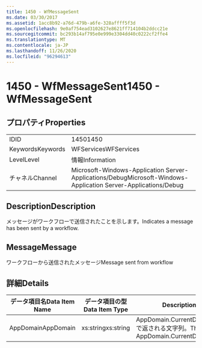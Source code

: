 ```yaml
---
title: 1450 - WfMessageSent
ms.date: 03/30/2017
ms.assetid: 1acc8b92-a76d-479b-a6fe-328affff5f3d
ms.openlocfilehash: 9e0af754ead3102627e8621ff714104b2ddcc21e
ms.sourcegitcommit: bc293b14af795e0e999e3304dd40c0222cf2ffe4
ms.translationtype: MT
ms.contentlocale: ja-JP
ms.lasthandoff: 11/26/2020
ms.locfileid: "96294613"
---
```

# <a name="1450---wfmessagesent"></a><span data-ttu-id="ee232-102">1450 - WfMessageSent</span><span class="sxs-lookup"><span data-stu-id="ee232-102">1450 - WfMessageSent</span></span>

## <a name="properties"></a><span data-ttu-id="ee232-103">プロパティ</span><span class="sxs-lookup"><span data-stu-id="ee232-103">Properties</span></span>  
  
|||  
|-|-|  
|<span data-ttu-id="ee232-104">ID</span><span class="sxs-lookup"><span data-stu-id="ee232-104">ID</span></span>|<span data-ttu-id="ee232-105">1450</span><span class="sxs-lookup"><span data-stu-id="ee232-105">1450</span></span>|  
|<span data-ttu-id="ee232-106">Keywords</span><span class="sxs-lookup"><span data-stu-id="ee232-106">Keywords</span></span>|<span data-ttu-id="ee232-107">WFServices</span><span class="sxs-lookup"><span data-stu-id="ee232-107">WFServices</span></span>|  
|<span data-ttu-id="ee232-108">Level</span><span class="sxs-lookup"><span data-stu-id="ee232-108">Level</span></span>|<span data-ttu-id="ee232-109">情報</span><span class="sxs-lookup"><span data-stu-id="ee232-109">Information</span></span>|  
|<span data-ttu-id="ee232-110">チャネル</span><span class="sxs-lookup"><span data-stu-id="ee232-110">Channel</span></span>|<span data-ttu-id="ee232-111">Microsoft-Windows-Application Server-Applications/Debug</span><span class="sxs-lookup"><span data-stu-id="ee232-111">Microsoft-Windows-Application Server-Applications/Debug</span></span>|  
  
## <a name="description"></a><span data-ttu-id="ee232-112">Description</span><span class="sxs-lookup"><span data-stu-id="ee232-112">Description</span></span>  

 <span data-ttu-id="ee232-113">メッセージがワークフローで送信されたことを示します。</span><span class="sxs-lookup"><span data-stu-id="ee232-113">Indicates a message has been sent by a workflow.</span></span>  
  
## <a name="message"></a><span data-ttu-id="ee232-114">Message</span><span class="sxs-lookup"><span data-stu-id="ee232-114">Message</span></span>  

 <span data-ttu-id="ee232-115">ワークフローから送信されたメッセージ</span><span class="sxs-lookup"><span data-stu-id="ee232-115">Message sent from workflow</span></span>  
  
## <a name="details"></a><span data-ttu-id="ee232-116">詳細</span><span class="sxs-lookup"><span data-stu-id="ee232-116">Details</span></span>  
  
|<span data-ttu-id="ee232-117">データ項目名</span><span class="sxs-lookup"><span data-stu-id="ee232-117">Data Item Name</span></span>|<span data-ttu-id="ee232-118">データ項目の型</span><span class="sxs-lookup"><span data-stu-id="ee232-118">Data Item Type</span></span>|<span data-ttu-id="ee232-119">Description</span><span class="sxs-lookup"><span data-stu-id="ee232-119">Description</span></span>|  
|--------------------|--------------------|-----------------|  
|<span data-ttu-id="ee232-120">AppDomain</span><span class="sxs-lookup"><span data-stu-id="ee232-120">AppDomain</span></span>|<span data-ttu-id="ee232-121">xs:string</span><span class="sxs-lookup"><span data-stu-id="ee232-121">xs:string</span></span>|<span data-ttu-id="ee232-122">AppDomain.CurrentDomain.FriendlyName で返される文字列。</span><span class="sxs-lookup"><span data-stu-id="ee232-122">The string returned by AppDomain.CurrentDomain.FriendlyName.</span></span>|
